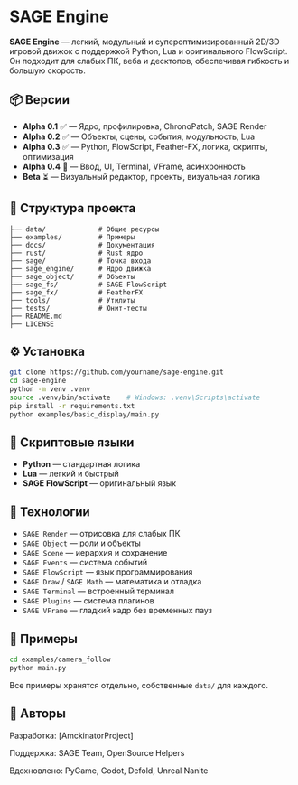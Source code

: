 # SAGE Engine

**SAGE Engine** — легкий, модульный и супероптимизированный 2D/3D игровой движок с поддержкой Python, Lua и оригинального FlowScript. Он подходит для слабых ПК, веба и десктопов, обеспечивая гибкость и большую скорость.

## 📦 Версии

- **Alpha 0.1** ✅ — Ядро, профилировка, ChronoPatch, SAGE Render
- **Alpha 0.2** ✅ — Объекты, сцены, события, модульность, Lua
- **Alpha 0.3** ✅ — Python, FlowScript, Feather-FX, логика, скрипты, оптимизация
- **Alpha 0.4** 🚧 — Ввод, UI, Terminal, VFrame, асинхронность
- **Beta** ⏳ — Визуальный редактор, проекты, визуальная логика

## 📁 Структура проекта

```
├── data/             # Общие ресурсы
├── examples/         # Примеры
├── docs/             # Документация
├── rust/             # Rust ядро
├── sage/             # Точка входа
├── sage_engine/      # Ядро движка
├── sage_object/      # Объекты
├── sage_fs/          # SAGE FlowScript
├── sage_fx/          # FeatherFX
├── tools/            # Утилиты
├── tests/            # Юнит-тесты
├── README.md
├── LICENSE
```

## ⚙️ Установка

```bash
git clone https://github.com/yourname/sage-engine.git
cd sage-engine
python -m venv .venv
source .venv/bin/activate    # Windows: .venv\Scripts\activate
pip install -r requirements.txt
python examples/basic_display/main.py
```

## 📜 Скриптовые языки

- **Python** — стандартная логика
- **Lua** — легкий и быстрый
- **SAGE FlowScript** — оригинальный язык

## 🚀 Технологии

- `SAGE Render` — отрисовка для слабых ПК
- `SAGE Object` — роли и объекты
- `SAGE Scene` — иерархия и сохранение
- `SAGE Events` — система событий
- `SAGE FlowScript` — язык программирования
- `SAGE Draw` / `SAGE Math` — математика и отладка
- `SAGE Terminal` — встроенный терминал
- `SAGE Plugins` — система плагинов
- `SAGE VFrame` — гладкий кадр без временных пауз

## 🧪 Примеры

```bash
cd examples/camera_follow
python main.py
```

Все примеры хранятся отдельно, собственные `data/` для каждого.

## 👤 Авторы

Разработка: [AmckinatorProject]

Поддержка: SAGE Team, OpenSource Helpers

Вдохновлено: PyGame, Godot, Defold, Unreal Nanite

